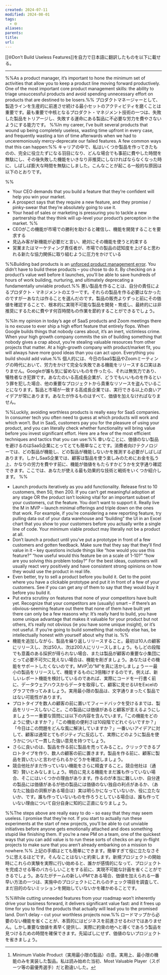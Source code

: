 ```yaml
---
created: 2024-07-11
modified: 2024-08-01
tags:
  - 🌐
aliases: 
parents: 
title: 
url: 
---
```

[[🌐Don’t Build Useless Features]]を自力で日本語に翻訳したものを以下に載せる。

***
%%As a product manager, it’s important to hone the minimum set of activities that allow you to keep a product line moving forward productively. One of the most important core product management skills: the ability to triage unsuccessful products and avoid spending unnecessary effort on products that are destined to be losers.%%
プロダクトマネージャーとして、製造ラインを生産的に前進させ続ける最小セットのアクティビティを磨くことは重要です。最も重要で中核となるプロダクト・マネジメント技術の一つは、失敗した製品をトリアージし、失敗する運命にある製品に不必要な労力を費やさないようにする能力です。
%%In my career, I’ve built several products that wound up being completely useless, wasting time upfront in every case, and frequently wasting a ton of time afterwards when we had to unceremoniously mercy-deprecate our failed features. A few common ways that this can happen:%%
キャリアの中で、私はいくつか製品を作ってきたものの、完全に役立たずになる羽目になり、どんな場合でも事前に費やした時間を無駄にし、その後失敗した機能をいきなり非推奨にしなければならなくなった時に、しばしば膨大な時間を無駄にしました。こんなことが起こる一般的な原因は以下のとおりです。

%%
- Your CEO demands that you build a feature that they’re confident will help you win your market.
- A prospect says that they require a new feature, and they promise / pinky-swear that they’re absolutely going to use it.
- Your head of sales or marketing is pressuring you to tackle a new partnership that they think will up-level your product’s perception in the market.
%%
-  CEOがこの機能が市場での勝利を助けると確信し、機能を開発することを要求する
- 見込み客が新機能が必要だと言い、絶対にその機能を使うと約束する
- 営業またはマーケティング責任者が、市場での製品の認知度を上げると思われる新たな協力関係に取り組むように圧力をかけている

%%Building bad products is an [unforced product management error](https://staysaasy.com/management/2020/10/05/unforced-errors.html). You didn’t have to build these products – you chose to do it. By checking on a product’s value well before it launches, you’ll be able to save hundreds of hours of work building, nurturing, and ultimately deprecating a fundamentally unviable product.%%
悪い製品を作ることは、自分の責任によるプロダクト・マネジメントのエラーです。それらの製品を作る必要はなかったのですがーあなたは作ることを選んだのです。製品の販売よりずっと前にその価値を確認することで、根本的に実現不可能な製品を開発・育成し、最終的には非推奨にするために費やす何百時間もの作業を節約することができるでしょう。

%%In my opinion in today’s age of SaaS products and Zoom meetings there is no excuse to ever ship a high effort feature that entirely flops. When Google builds things that nobody cares about, it’s an inert, victimless crime. When your high growth company commits the sin of building something that nobody gives a crap about, you’re stealing valuable resources from other projects that matter. At a high-growth company with product/market fit, you will always have more good ideas than you can act upon. Everything you build should add value.%%
個人的には、今日のSaaS製品やZoomミーティングの時代において、労力をかけて完全な失敗である機能をリリースする口実はありません。Googleが誰も気に留めないものを作ったら、それは無気力であり、犠牲者なき犯罪です。あなたのいる高成長企業が、どうでもいいものを作るという罪を犯した場合、他の重要なプロジェクトから貴重なリソースを盗んでいることになります。製品と市場が一致する高成長企業では、実行できる以上の良いアイデアが常にあります。あなたが作るものはすべて、価値を加えなければなりません。

%%Luckily, avoiding worthless products is really easy for SaaS companies. In consumer tech you often need to guess at which products will work and which won’t. But in SaaS, customers pay you for the pleasure of using your product, and you can literally check whether functionality will bring value before you invest significant effort. Here are a few of the most efficient techniques and tactics that you can use:%%
幸いなことに、価値のない製品を避けるのはSaaS企業にとってとても簡単なことです。消費者向けテクノロジーでは、どの製品が機能し、どの製品が機能しないかを推測する必要がしばしばあります。しかしSaaS企業では、顧客は製品を使う楽しみのためにお金を払う上、かなりの労力を費やす前に、機能が価値をもたらすかどうかを文字通り確認できます。ここでは、あなたが使える最も効果的な技術と戦術をいくつか紹介します。
%%
- Launch products iteratively as you add functionality. Release first to 10 customers, then 50, then 200. If you can’t get meaningful adoption at any stage OR the product isn’t looking vital for an important subset of your customers, cut the feature. You don’t want to support it. Really live the M in MVP – launch minimal offerings and triple down on the ones that work. For example, if you’re considering a new reporting feature, try pulling data out of your data warehouse and “building” the UI in an Excel chart that you show to your customers before you actually write a single line of code. Your minimum viable product may literally not be a product at all.
- Don’t launch a product until you’ve put a prototype in front of a few customers and gotten feedback. Make sure that they say that they’ll find value in it – key questions include things like “how would you use this feature?” “how useful would this feature be on a scale of 1-10?” “how are you solving this problem today?” For the best ideas, customers will usually react very positively and have consistent strong opinions on how they would use the product in real life.
- Even better, try to sell a product before you build it. Get to the point where you have a clickable prototype and put it in front of a few of your customers. See if you can get any of them to say that they would buy it before you build it.
- Put extra scrutiny on features that none of your competitors have built yet. Recognize that your competitors are (usually) smart – if there’s an obvious-seeming feature out there that none of them have built yet there can only be a few reasons why: It’s really hard to build, you have some unique advantage that makes it valuable for your product but not others, it’s really not obvious (ie you have some unique insight), or it’s not useful. If you’re going to build something that nobody else has, be intellectually honest with yourself about why that is.
%%
- 機能を追加しながら、製品を繰り返しリリースすること。最初は10人の顧客にリリースし、次は50人、次は200人にリリースしましょう。もしどの段階でも意義のある採択が得られない場合、または製品が顧客の重要な小集団にとって必要不可欠に見えない場合は、機能を削ぎましょう。あなたはその機能をサポートしたくないのです。MVP[^MVP]の"M"を真に活かしましょうーー最小の製品をリリースして、機能するものに3倍賭けするのです。例えば、新しいレポート機能を検討しているのであれば、実際にコードを一行書く前に、データウェアハウスからデータを取得して、顧客に見せるUIをExcelのグラフで作ってみましょう。実用最小限の製品は、文字通りまったく製品ではない可能性があります。
- プロトタイプを数人の顧客の前に置いてフィードバックを受けるまでは、製品をリリースしないこと。この製品には価値があると顧客が言えるようにしましょうーー重要な質問には以下の内容を含んでいます。「この機能をどのように使いますか？」「この機能の便利さは10段階でどれぐらいですか？」「今日はこの問題をどんな風に解決していますか？」一番いいアイデアに対して、顧客は通常とてもポジティブに反応して、実際にどのように製品を使うかについて一貫した強い意見を持つでしょう。
- さらに良いのは、製品を作る前に製品を売ってみること。クリックできるプロトタイプを作り、数人の顧客の前に置きます。製品を作る前に、顧客に製品を買いたいと言わせられるかどうかを確認しましょう。
- 競合他社がまだ作っていない機能をさらに精査すること。競合他社は（通常）賢いとみなしましょう。明白に見える機能をまだ誰も作っていない場合、そこにはいくつかの理由があります。作るのが本当に難しいか、自分達の製品には価値があるが他の製品には価値のない独自の利点があるか、（あなたに独自の洞察がある場合は）実は明らかになっていないか、役に立たないか、です。誰も作っていないものを作ろうとしている場合は、誰も作っていない理由について自分自身に知的に正直になりましょう。

[^MVP]: Minimum Viable Product（実用最小限の製品）の意。実用上、最小限の機能のみを実装した製品。私は読み始めた当初、Most Valuable Player（スポーツ等の最優秀選手）だと勘違いした。

%%The steps above are really easy to do – so easy that they may seem useless. I promise that they’re not. If you start to actually run these experiments at the start of new projects, you’ll be able to cut unviable initiatives before anyone gets emotionally attached and does something stupid like finishing them. If you’re a new PM on a team, one of the quickest ways that you can add value is to run these sorts of checks on any in-flight projects to make sure that you aren’t already embarking on a mission to nowhere.%%
上記の手順はとても簡単にできます。簡単すぎて役に立たなさそうに思えるほどです。そんなことはないと約束します。新規プロジェクトの開始時にこれらの実験を実際に行い始めると、誰かが感情的になって、プロジェクトを完成させる等のバカらしいことをする前に、実現不可能な計画を省くことができるでしょう。あなたがチームの新しいPMである場合、価値を加えられる一番早い方法の一つは、実施中のプロジェクトにこれらのチェック項目を調査して、まだ目的のないミッションを開始していないかを確かめることです。

%%While cutting unneeded features from your roadmap won’t inherently drive your business forward, it delivers significant value fast: and it frees up time for you to find the products that actually will lead you to the promised land. Don’t delay – cut your worthless projects now.%%
ロードマップから必要のない機能を省くことが、本質的にはビジネスを前進させるわけではありません。しかし重要な価値を素早く提供し、実際に約束の地へと導くであろう製品を見つけるための時間を確保できます。先延ばしにせず、価値のないプロジェクトを省きましょう。